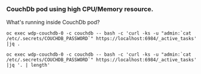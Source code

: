 ### CouchDb pod using high CPU/Memory resource.

What's running inside CouchDb pod? 
```
oc exec wdp-couchdb-0 -c couchdb -- bash -c 'curl -ks -u "admin:`cat /etc/.secrets/COUCHDB_PASSWORD`" https://localhost:6984/_active_tasks' |jq .

oc exec wdp-couchdb-0 -c couchdb -- bash -c 'curl -ks -u "admin:`cat /etc/.secrets/COUCHDB_PASSWORD`" https://localhost:6984/_active_tasks' |jq '. | length'
```
